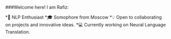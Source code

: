 ###Welcome here! I am Rafiz:  

*:tongue: NLP Enthusiast
*:mortar_board: Somophore from Moscow
*:bulb: Open to collaborating on projects and innovative ideas.
*:computer: Currently working on Neural Language Translation.


